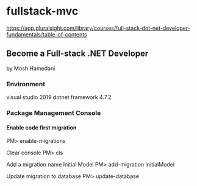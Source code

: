 # fullstack-mvc

https://app.pluralsight.com/library/courses/full-stack-dot-net-developer-fundamentals/table-of-contents

## Become a Full-stack .NET Developer
by Mosh Hamedani

### Environment
visual studio 2019
dotnet framework 4.7.2

### Package Management Console
#### Enable code first migration
PM> enable-migrations

Clear console
PM> cls

Add a migration name Initial Model
PM> add-migration InitialModel

Update migration to database
PM> update-database